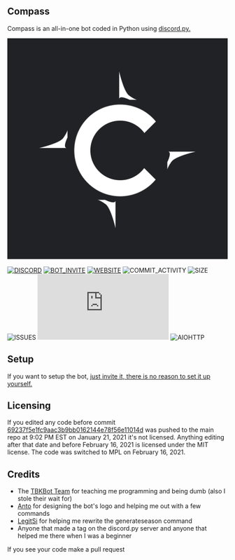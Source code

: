 ## Compass
Compass is an all-in-one bot coded in Python using [discord.py.](https://github.com/Rapptz/discord.py)

![LOGO](github.png)

[![DISCORD](https://img.shields.io/discord/738530998001860629?color=7A8DCF&label=discord)](https://discord.gg/SymdusT) [![BOT_INVITE](https://img.shields.io/badge/bot%20invite-click%20here-7A8DCF)](https://discord.com/oauth2/authorize?client_id=769308147662979122&permissions=2147352567&scope=bot) [![WEBSITE](https://img.shields.io/badge/website-compasswebsite.dev-informational)](https://compasswebsite.dev) ![COMMIT_ACTIVITY](https://img.shields.io/github/commit-activity/m/Compass-Bot-Team/Compass) ![SIZE](https://img.shields.io/github/repo-size/Compass-Bot-Team/Compass) ![ISSUES](https://img.shields.io/github/issues-raw/Compass-Bot-Team/Compass) ![DISCORD.PY](https://img.shields.io/github/pipenv/locked/dependency-version/Compass-Bot-Team/Compass/discord.py?color=FED546&logo=discord.py&logoColor=3570A4) ![AIOHTTP](https://img.shields.io/github/pipenv/locked/dependency-version/Compass-Bot-Team/Compass/aiohttp?color=2B58AE&logo=discord.py)
## Setup
If you want to setup the bot, [just invite it, there is no reason to set it up yourself.](https://discord.com/oauth2/authorize?client_id=769308147662979122&permissions=2147352567&scope=bot)
## Licensing
If you edited any code before commit [69237f5e1fc9aac3b9bb0162144e78f56e11014d](https://github.com/Compass-Bot-Team/Compass/commit/69237f5e1fc9aac3b9bb0162144e78f56e11014d) was pushed to the main repo at 9:02 PM EST on January 21, 2021 it's not licensed.
Anything editing after that date and before February 16, 2021 is licensed under the MIT license.
The code was switched to MPL on February 16, 2021.
## Credits
- The [TBKBot Team](https://github.com/TBKBot) for teaching me programming and being dumb (also I stole their wait for)
- [Anto](https://github.com/antoniokf5) for designing the bot's logo and helping me out with a few commands
- [LegitSi](https://github.com/LegitSi) for helping me rewrite the generateseason command
- Anyone that made a tag on the discord.py server and anyone that helped me there when I was a beginner

If you see your code make a pull request